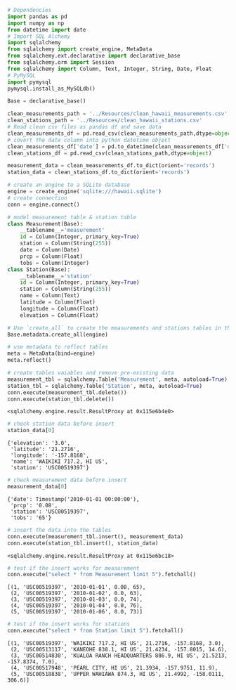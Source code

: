 

```python
# Dependencies
import pandas as pd
import numpy as np
from datetime import date
# Import SQL Alchemy
import sqlalchemy
from sqlalchemy import create_engine, MetaData
from sqlalchemy.ext.declarative import declarative_base
from sqlalchemy.orm import Session
from sqlalchemy import Column, Text, Integer, String, Date, Float
# PyMySQL 
import pymysql
pymysql.install_as_MySQLdb()
```


```python
Base = declarative_base()

clean_measurements_path = '../Resources/clean_hawaii_measurements.csv'
clean_stations_path = '../Resources/clean_hawaii_stations.csv'
# Read clean csv files as pandas df and save data
clean_measurements_df = pd.read_csv(clean_measurements_path,dtype=object)
# covert the date column into python datetime object
clean_measurements_df['date'] = pd.to_datetime(clean_measurements_df['date'])
clean_stations_df = pd.read_csv(clean_stations_path,dtype=object)

measurement_data = clean_measurements_df.to_dict(orient='records')
station_data = clean_stations_df.to_dict(orient='records')
```


```python
# create an engine to a SQLite database
engine = create_engine('sqlite:///hawaii.sqlite')
# create connection
conn = engine.connect()
```


```python
# model measurement table & station table
class Measurement(Base):
    __tablename__='measurement'
    id = Column(Integer, primary_key=True)
    station = Column(String(255))
    date = Column(Date)
    prcp = Column(Float)
    tobs = Column(Integer)
class Station(Base):
    __tablename__='station'
    id = Column(Integer, primary_key=True)
    station = Column(String(255))
    name = Column(Text)
    latitude = Column(Float)
    longitude = Column(Float)
    elevation = Column(Float)
```


```python
# Use `create_all` to create the measurements and stations tables in the database
Base.metadata.create_all(engine)
```


```python
# use metadata to reflect tables
meta = MetaData(bind=engine)
meta.reflect()
```


```python
# create tables vaiables and remove pre-existing data
measurement_tbl = sqlalchemy.Table('Measurement', meta, autoload=True)
station_tbl = sqlalchemy.Table('Station', meta, autoload=True)
conn.execute(measurement_tbl.delete())
conn.execute(station_tbl.delete())
```




    <sqlalchemy.engine.result.ResultProxy at 0x115e6b4e0>




```python
# check station data before insert
station_data[0]
```




    {'elevation': '3.0',
     'latitude': '21.2716',
     'longitude': '-157.8168',
     'name': 'WAIKIKI 717.2, HI US',
     'station': 'USC00519397'}




```python
# check measurement data before insert
measurement_data[0]
```




    {'date': Timestamp('2010-01-01 00:00:00'),
     'prcp': '0.08',
     'station': 'USC00519397',
     'tobs': '65'}




```python
# insert the data into the tables
conn.execute(measurement_tbl.insert(), measurement_data)
conn.execute(station_tbl.insert(), station_data)
```




    <sqlalchemy.engine.result.ResultProxy at 0x115e6bc18>




```python
# test if the insert works for measurement
conn.execute("select * from Measurement limit 5").fetchall()
```




    [(1, 'USC00519397', '2010-01-01', 0.08, 65),
     (2, 'USC00519397', '2010-01-02', 0.0, 63),
     (3, 'USC00519397', '2010-01-03', 0.0, 74),
     (4, 'USC00519397', '2010-01-04', 0.0, 76),
     (5, 'USC00519397', '2010-01-06', 0.0, 73)]




```python
# test if the insert works for stations
conn.execute("select * from Station limit 5").fetchall()
```




    [(1, 'USC00519397', 'WAIKIKI 717.2, HI US', 21.2716, -157.8168, 3.0),
     (2, 'USC00513117', 'KANEOHE 838.1, HI US', 21.4234, -157.8015, 14.6),
     (3, 'USC00514830', 'KUALOA RANCH HEADQUARTERS 886.9, HI US', 21.5213, -157.8374, 7.0),
     (4, 'USC00517948', 'PEARL CITY, HI US', 21.3934, -157.9751, 11.9),
     (5, 'USC00518838', 'UPPER WAHIAWA 874.3, HI US', 21.4992, -158.0111, 306.6)]


